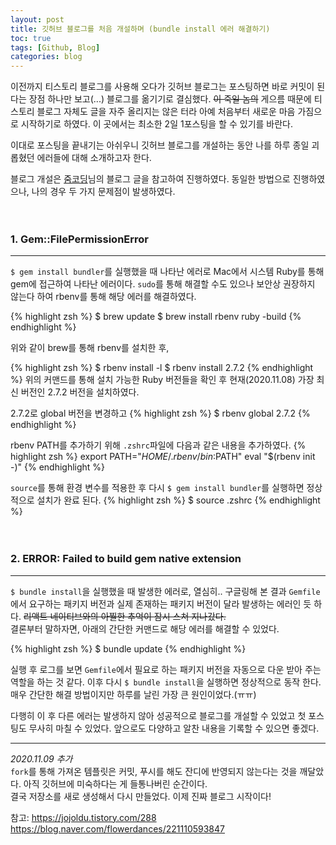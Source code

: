 ```yaml
---
layout: post
title: 깃허브 블로그를 처음 개설하며 (bundle install 에러 해결하기)
toc: true
tags: [Github, Blog]
categories: blog
---
```

이전까지 티스토리 블로그를 사용해 오다가 깃허브 블로그는 포스팅하면 바로 커밋이 된다는 장점 하나만 보고(...) 블로그를 옮기기로 결심했다.
~~이 죽일 놈의~~ 게으름 때문에 티스토리 블로그 자체도 글을 자주 올리지는 않은 터라 아예 처음부터 새로운 마음 가짐으로 시작하기로 하였다. 이 곳에서는 최소한 2일 1포스팅을 할 수 있기를 바란다.

이대로 포스팅을 끝내기는 아쉬우니 깃허브 블로그를 개설하는 동안 나를 하루 종일 괴롭혔던 에러들에 대해 소개하고자 한다.

블로그 개설은 [줌코딩](https://zoomkoding.github.io/gitblog/2019/08/15/git-blog-1.html)님의 블로그 글을 참고하여 진행하였다.
동일한 방법으로 진행하였으나, 나의 경우 두 가지 문제점이 발생하였다.
<br>
<br>
<br>

### 1. Gem::FilePermissionError
---

`$ gem install bundler`를 실행했을 때 나타난 에러로 Mac에서 시스템 Ruby를 통해 gem에 접근하여 나타난 에러이다.
`sudo`를 통해 해결할 수도 있으나 보안상 권장하지 않는다 하여 rbenv를 통해 해당 에러를 해결하였다.

{% highlight zsh %}
$ brew update
$ brew install rbenv ruby -build
{% endhighlight %}

위와 같이 brew를 통해 rbenv를 설치한 후,

{% highlight zsh %}
$ rbenv install -l
$ rbenv install 2.7.2
{% endhighlight %}
위의 커맨드를 통해 설치 가능한 Ruby 버전들을 확인 후 현재(2020.11.08) 가장 최신 버전인 2.7.2 버전을 설치하였다.

2.7.2로 global 버전을 변경하고
{% highlight zsh %}
$ rbenv global 2.7.2
{% endhighlight %}

rbenv PATH를 추가하기 위해 `.zshrc`파일에 다음과 같은 내용을 추가하였다.
{% highlight zsh %}
export PATH="$HOME/.rbenv/bin:$PATH"
eval "$(rbenv init -)"
{% endhighlight %}

`source`를 통해 환경 변수를 적용한 후 다시 `$ gem install bundler`를 실행하면 정상적으로 설치가 완료 된다.
{% highlight zsh %}
$ source .zshrc
{% endhighlight %}
<br>
<br>
<br>

### 2. ERROR: Failed to build gem native extension
---
`$ bundle install`을 실행했을 때 발생한 에러로, 열심히.. 구글링해 본 결과 `Gemfile`에서 요구하는 패키지 버전과 실제 존재하는 패키지 버전이 달라 발생하는 에러인 듯 하다. 
~~리액트 네이티브와의 아찔한 추억이 잠시 스쳐 지나갔다.~~ <br>
결론부터 말하자면, 아래의 간단한 커맨드로 해당 에러를 해결할 수 있었다.

{% highlight zsh %}
$ bundle update
{% endhighlight %}

실행 후 로그를 보면 `Gemfile`에서 필요로 하는 패키지 버전을 자동으로 다운 받아 주는 역할을 하는 것 같다. 이후 다시 `$ bundle install`을 실행하면 정상적으로 동작 한다. 매우 간단한 해결 방법이지만 하루를 날린 가장 큰 원인이었다.(ㅠㅠ)
<br>

다행히 이 후 다른 에러는 발생하지 않아 성공적으로 블로그를 개설할 수 있었고 첫 포스팅도 무사히 마칠 수 있었다. 앞으로도 다양하고 알찬 내용을 기록할 수 있으면 좋겠다.
<br>

---
*2020.11.09 추가* <br>
`fork`를 통해 가져온 템플릿은 커밋, 푸시를 해도 잔디에 반영되지 않는다는 것을 깨달았다. 아직 깃허브에 미숙하다는 게 들통나버린 순간이다. <br>
결국 저장소를 새로 생성해서 다시 만들었다. 이제 진짜 블로그 시작이다!

참고: https://jojoldu.tistory.com/288 <br>
https://blog.naver.com/flowerdances/221110593847

